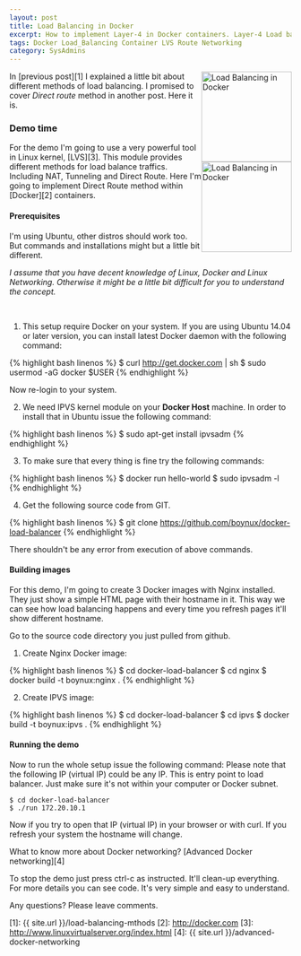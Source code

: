 ```yaml
---
layout: post
title: Load Balancing in Docker
excerpt: How to implement Layer-4 in Docker containers. Layer-4 Load balance is a very powerful method and adding that to Docker eco-system is very interesting.
tags: Docker Load_Balancing Container LVS Route Networking
category: SysAdmins
---
```


<div style="float: right">
<img src="{{ site.url }}/img/lvs4p-200.gif" width="161" alt="Load Balancing in Docker" title="Load Balancing in Docker" />
<br />
<img src="{{ site.url }}/img/docker-logo.png" width="161" alt="Load Balancing in Docker" title="Load Balancing in Docker" />
</div>

In [previous post][1] I explained a little bit about different methods of load balancing. I promised to cover *Direct route* method in another post. Here it is.

### Demo time

For the demo I'm going to use a very powerful tool in Linux kernel, [LVS][3]. This module provides different methods for load balance traffics. Including NAT, Tunneling and Direct Route. Here I'm going to implement Direct Route method within [Docker][2] containers.

#### Prerequisites

I'm using Ubuntu, other distros should work too. But commands and installations might but a little bit different.

*I assume that you have decent knowledge of Linux, Docker and Linux Networking. Otherwise it might be a little bit difficult for you to understand the concept.*

<div class="ads"> 
    <ins class="adsbygoogle" style="display:block" data-ad-client="ca-pub-5768423765640512" data-ad-slot="7013600384" data-ad-format="rectangle"></ins> 
</div> 
<script> (adsbygoogle = window.adsbygoogle || []).push({}); </script>
<br />

1. This setup require Docker on your system. If you are using Ubuntu 14.04 or later version, you can install latest Docker daemon with the following command: 

{% highlight bash linenos %}
$ curl http://get.docker.com | sh
$ sudo usermod -aG docker $USER
{% endhighlight %}

Now re-login to your system.

2. We need IPVS kernel module on your **Docker Host** machine. In order to install that in Ubuntu issue the following command:

{% highlight bash linenos %}
$ sudo apt-get install ipvsadm
{% endhighlight %}

3. To make sure that every thing is fine try the following commands:

{% highlight bash linenos %}
$ docker run hello-world
$ sudo ipvsadm -l
{% endhighlight %}

4. Get the following source code from GIT.

{% highlight bash linenos %}
$ git clone https://github.com/boynux/docker-load-balancer
{% endhighlight %}

There shouldn't be any error from execution of above commands.

<div class="ads"> 
    <ins class="adsbygoogle" style="display:block" data-ad-client="ca-pub-5768423765640512" data-ad-slot="7013600384" data-ad-format="horizontal"></ins> 
</div> 
<script> (adsbygoogle = window.adsbygoogle || []).push({}); </script>

#### Building images

For this demo, I'm going to create 3 Docker images with Nginx installed. They just show a simple HTML page with their hostname in it. This way we can see how load balancing happens and every time you refresh pages it'll show different hostname.

Go to the source code directory you just pulled from github.

1. Create Nginx Docker image:

{% highlight bash linenos %}
$ cd docker-load-balancer
$ cd nginx
$ docker build -t boynux:nginx .
{% endhighlight %}

2. Create IPVS image:

{% highlight bash linenos %}
$ cd docker-load-balancer
$ cd ipvs
$ docker build -t boynux:ipvs .
{% endhighlight %}

<div class="ads"> 
    <ins class="adsbygoogle" style="display:block" data-ad-client="ca-pub-5768423765640512" data-ad-slot="7013600384" data-ad-format="horizontal"></ins> 
</div> 
<script> (adsbygoogle = window.adsbygoogle || []).push({}); </script>

#### Running the demo

Now to run the whole setup issue the following command:
Please note that the following IP (virtual IP) could be any IP. This is entry point to load balancer. Just make sure it's not within your computer or Docker subnet.

    $ cd docker-load-balancer
    $ ./run 172.20.10.1

Now if you try to open that IP (virtual IP) in your browser or with curl. If you refresh your system the hostname will change.

What to know more about Docker networking? [Advanced Docker networking][4]

To stop the demo just press ctrl-c as instructed. It'll clean-up everything.
For more details you can see code. It's very simple and easy to understand.

Any questions? Please leave comments.

[1]: {{ site.url }}/load-balancing-mthods
[2]: http://docker.com
[3]: http://www.linuxvirtualserver.org/index.html
[4]: {{ site.url }}/advanced-docker-networking

